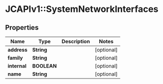 # JCAPIv1::SystemNetworkInterfaces

## Properties
Name | Type | Description | Notes
------------ | ------------- | ------------- | -------------
**address** | **String** |  | [optional] 
**family** | **String** |  | [optional] 
**internal** | **BOOLEAN** |  | [optional] 
**name** | **String** |  | [optional] 



